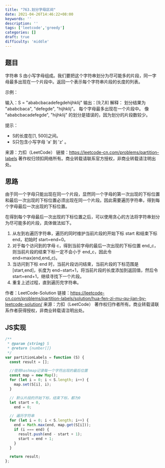 ```yaml
---
title: "763.划分字母区间"
date: 2021-04-26T14:46:22+08:00
keywords: ''
description: ''
tags: ['leetcode','greedy']
categories: []
draft: true
difficulty: 'middle'
---
```


## 题目

字符串 S 由小写字母组成。我们要把这个字符串划分为尽可能多的片段，同一字母最多出现在一个片段中。返回一个表示每个字符串片段的长度的列表。

示例：

输入：S = "ababcbacadefegdehijhklij"
输出：[9,7,8]
解释：
划分结果为 "ababcbaca", "defegde", "hijhklij"。
每个字母最多出现在一个片段中。
像 "ababcbacadefegde", "hijhklij" 的划分是错误的，因为划分的片段数较少。
 

提示：

- S的长度在[1, 500]之间。
- S只包含小写字母 'a' 到 'z' 。

来源：力扣（LeetCode）
链接：https://leetcode-cn.com/problems/partition-labels
著作权归领扣网络所有。商业转载请联系官方授权，非商业转载请注明出处。

## 思路 

由于同一个字母只能出现在同一个片段，显然同一个字母的第一次出现的下标位置和最后一次出现的下标位置必须出现在同一个片段。因此需要遍历字符串，得到每个字母最后一次出现的下标位置。

在得到每个字母最后一次出现的下标位置之后，可以使用贪心的方法将字符串划分为尽可能多的片段，具体做法如下。

1. 从左到右遍历字符串，遍历的同时维护当前片段的开始下标 start 和结束下标 end，初始时 start=end=0。
2. 对于每个访问到的字母 c，得到当前字母的最后一次出现的下标位置 end_c，则当前片段的结束下标一定不会小于 end_c，因此令 end=max(end,end_c)。
3. 当访问到下标 end 时，当前片段访问结束，当前片段的下标范围是 [start,end]，长度为 end−start+1，将当前片段的长度添加到返回值，然后令 start=end+1，继续寻找下一个片段。
4. 重复上述过程，直到遍历完字符串。

作者：LeetCode-Solution
链接：https://leetcode-cn.com/problems/partition-labels/solution/hua-fen-zi-mu-qu-jian-by-leetcode-solution/
来源：力扣（LeetCode）
著作权归作者所有。商业转载请联系作者获得授权，非商业转载请注明出处。


## JS实现

```javascript
/**
 * @param {string} S
 * @return {number[]}
 */
var partitionLabels = function (S) {
  const result = [];

  //使用hashmap记录每一个字符出现的最后位置
  const map = new Map();
  for (let i = 0; i < S.length; i++) {
    map.set(S[i], i);
  }

  // 默认片段的开始下标，结束下标，都为0
  let start = 0,
    end = 0;

  // 遍历字符串
  for (let i = 0; i < S.length; i++) {
    end = Math.max(end, map.get(S[i]));
    if (i === end) {
      result.push(end - start + 1);
      start = end + 1;
    }
  }

  return result;
};
```
